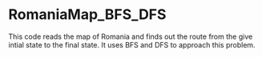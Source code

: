 # RomaniaMap_BFS_DFS

This code reads the map of Romania and finds out the route from the give intial state to the final state. It uses BFS and DFS to approach this problem.
